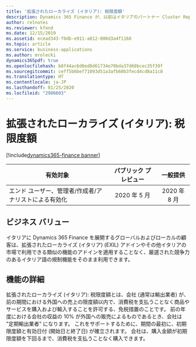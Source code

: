 ```yaml
---
title: '拡張されたローカライズ (イタリア): 税限度額'
description: Dynamics 365 Finance が、以前はイタリアのパートナー Cluster Reply によって提供された、拡張されたローカライズ (イタリア) (EXIL) アドインでのみ利用可能であった、イタリア語固有の機能セットが利用できるように拡張されました。
author: relnotes
ms.reviewer: kfend
ms.date: 12/15/2019
ms.assetid: ecead343-f0db-e911-a812-000d3a4f1168
ms.topic: article
ms.service: business-applications
ms.author: mrolecki
dynamics365pdf: true
ms.openlocfilehash: b8f44ac6d0ed8d61734e70bda37d68bcec35f39f
ms.sourcegitcommit: ceff5b6bef71093d51a3afb60b3fecd4cd8a11c8
ms.translationtype: HT
ms.contentlocale: ja-JP
ms.lasthandoff: 01/25/2020
ms.locfileid: "2986603"
---
```

# <a name="extended-italian-localization-tax-plafond"></a>拡張されたローカライズ (イタリア): 税限度額
[!include[dynamics365-finance banner](../includes/dynamics365-finance.md)]

| 有効対象    |  パブリック プレビュー | 一般提供 | 
| ---------- | :----------: |:----------: |
|エンド ユーザー、管理者/作成者/アナリストによる有効化|2020 年 5 月| 2020 年 8 月|


## <a name="business-value"></a>ビジネス バリュー
<!-- bv start -->
イタリアに Dynamics 365 Finance を展開するグローバルおよびローカルの顧客は、拡張されたローカライズ (イタリア) (EXIL) アドインやその他イタリアの市場で利用できる類似の機能のアドインを適用することなく、厳選された競争力のあるイタリア語の規制機能をそのまま利用できます。
<!-- bv end -->



## <a name="feature-details"></a>機能の詳細
<!--feature detail start -->
拡張されたローカライズ (イタリア): 税限度額とは、会社 (通常は輸出業者) が、前の期間における外国への売上の限度額以内で、消費税を支払うことなく商品やサービスを購入および輸入することを許可する、免税措置のことです。 前の年度における会社の収益の 10% が外国への販売によるものであるとき、会社は "定期輸出業者" になります。 これをサポートするために、期間の最初に、初期限度額と有効日付 (開始日と終了日) が確立されます。 会社は、購入金額が初期限度額を下回るまで、消費税を支払うことなく購入できます。
<!--feature detail end -->









